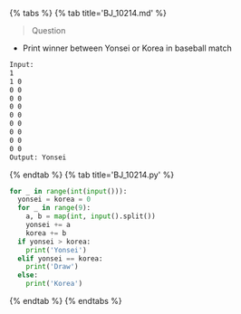 {% tabs %}
{% tab title='BJ_10214.md' %}

> Question

* Print winner between Yonsei or Korea in baseball match

```txt
Input:
1
1 0
0 0
0 0
0 0
0 0
0 0
0 0
0 0
0 0
Output: Yonsei
```

{% endtab %}
{% tab title='BJ_10214.py' %}

```py
for _ in range(int(input())):
  yonsei = korea = 0
  for _ in range(9):
    a, b = map(int, input().split())
    yonsei += a
    korea += b
  if yonsei > korea:
    print('Yonsei')
  elif yonsei == korea:
    print('Draw')
  else:
    print('Korea')
```

{% endtab %}
{% endtabs %}

